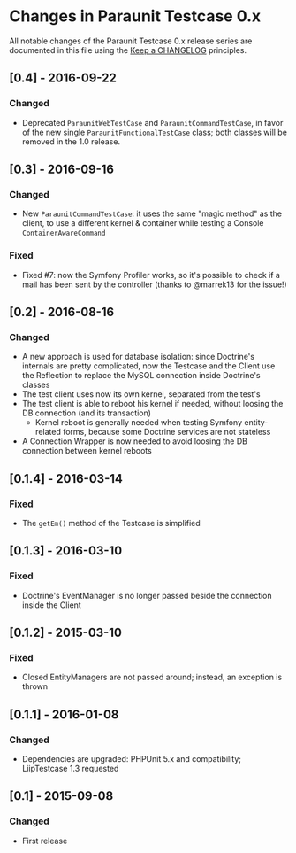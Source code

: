 # Changes in Paraunit Testcase 0.x

All notable changes of the Paraunit Testcase 0.x release series are documented in this file using the [Keep a CHANGELOG](http://keepachangelog.com/) principles.

## [0.4] - 2016-09-22

### Changed

* Deprecated `ParaunitWebTestCase` and `ParaunitCommandTestCase`, in favor of the new single `ParaunitFunctionalTestCase` class; both classes will be removed in the 1.0 release.

## [0.3] - 2016-09-16

### Changed

* New `ParaunitCommandTestCase`: it uses the same "magic method" as the client, to use a different kernel & container
 while testing a Console `ContainerAwareCommand`

### Fixed

* Fixed #7: now the Symfony Profiler works, so it's possible to check if a mail has been sent by the controller (thanks 
to @marrek13 for the issue!)

## [0.2] - 2016-08-16

### Changed

* A new approach is used for database isolation: since Doctrine's internals are pretty complicated, now the Testcase and
the Client use the Reflection to replace the MySQL connection inside Doctrine's classes
* The test client uses now its own kernel, separated from the test's
* The test client is able to reboot his kernel if needed, without loosing the DB connection (and its transaction)
   * Kernel reboot is generally needed when testing Symfony entity-related forms, because some Doctrine services are not stateless
* A Connection Wrapper is now needed to avoid loosing the DB connection between kernel reboots

## [0.1.4] - 2016-03-14

### Fixed

* The `getEm()` method of the Testcase is simplified

## [0.1.3] - 2016-03-10

### Fixed

* Doctrine's EventManager is no longer passed beside the connection inside the Client

## [0.1.2] - 2015-03-10

### Fixed

* Closed EntityManagers are not passed around; instead, an exception is thrown

## [0.1.1] - 2016-01-08

### Changed

*  Dependencies are upgraded: PHPUnit 5.x and compatibility; LiipTestcase 1.3 requested

## [0.1] - 2015-09-08

### Changed

* First release
